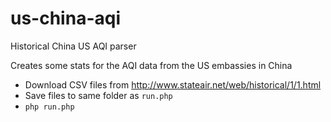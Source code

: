 # us-china-aqi
Historical China US AQI parser

Creates some stats for the AQI data from the US embassies in China

* Download CSV files from <http://www.stateair.net/web/historical/1/1.html> 
* Save files to same folder as `run.php`
* `php run.php`